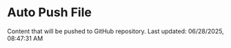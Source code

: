 # Auto Push File

Content that will be pushed to GitHub repository.
Last updated: 06/28/2025, 08:47:31 AM